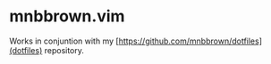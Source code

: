 # mnbbrown.vim

Works in conjuntion with my [https://github.com/mnbbrown/dotfiles](dotfiles) repository.
